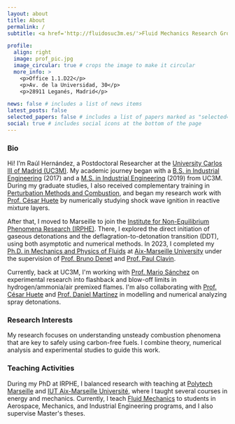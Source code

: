 ```yaml
---
layout: about
title: About
permalink: /
subtitle: <a href='http://fluidosuc3m.es/'>Fluid Mechanics Research Group</a>, Universidad Carlos III de Madrid

profile:
  align: right
  image: prof_pic.jpg
  image_circular: true # crops the image to make it circular
  more_info: >
    <p>Office 1.1.D22</p>
    <p>Av. de la Universidad, 30</p>
    <p>28911 Leganés, Madrid</p>

news: false # includes a list of news items
latest_posts: false 
selected_papers: false # includes a list of papers marked as "selected={true}"
social: true # includes social icons at the bottom of the page
---
```


### Bio

Hi! I’m Raúl Hernández, a Postdoctoral Researcher at the [University Carlos III of Madrid (UC3M)](https://www.uc3m.es). My academic journey began with a [B.S. in Industrial Engineering](https://www.uc3m.es/bachelor-degree/industrial-technologies) (2017) and a [M.S. in Industrial Engineering](https://www.uc3m.es/master/industrial-engineering) (2019) from UC3M. During my graduate studies, I also received complementary training in [Perturbation Methods and Combustion](https://www.m2i.es/), and began my research work with [Prof. César Huete](http://fluidosuc3m.es/people/chuete/) by numerically studying shock wave ignition in reactive mixture layers.

After that, I moved to Marseille to join the [Institute for Non-Equilibrium Phenomena Research (IRPHE)](https://irphe.fr/). There, I explored the direct initiation of gaseous detonations and the deflagration-to-detonation transition (DDT), using both asymptotic and numerical methods. In 2023, I completed my [Ph.D. in Mechanics and Physics of Fluids](https://ecole-doctorale-353.univ-amu.fr/) at [Aix-Marseille University](https://www.univ-amu.fr/) under the supervision of [Prof. Bruno Denet](https://www.irphe.fr/~denet/) and [Prof. Paul Clavin](https://en.wikipedia.org/wiki/Paul_Clavin).

Currently, back at UC3M, I'm working with [Prof. Mario Sánchez](http://fluidosuc3m.es/people/mssanz/) on experimental research into flashback and blow-off limits in hydrogen/ammonia/air premixed flames. I'm also collaborating with [Prof. César Huete](http://fluidosuc3m.es/people/chuete/) and [Prof. Daniel Martínez](https://blogs.upm.es/labcmf/people/#) in modelling and numerical analyzing spray detonations.

### Research Interests

My research focuses on understanding unsteady combustion phenomena that are key to safely using carbon-free fuels. I combine theory, numerical analysis and experimental studies to guide this work.

### Teaching Activities

During my PhD at IRPHE, I balanced research with teaching at [Polytech Marseille](https://polytech.univ-amu.fr/fr/formations/cycle-ingenieur/mecanique-energetique) and [IUT Aix-Marseille Université](https://iut.univ-amu.fr/fr/formations/bachelor-universitaire-de-technologie/but-metiers-transition-efficacite-energetiques), where I taught several courses in energy and mechanics. Currently, I teach [Fluid Mechanics](https://aplicaciones.uc3m.es/cpa/generaFicha?est=256&plan=418&asig=15499&idioma=2) to students in Aerospace, Mechanics, and Industrial Engineering programs, and I also supervise Master's theses.
